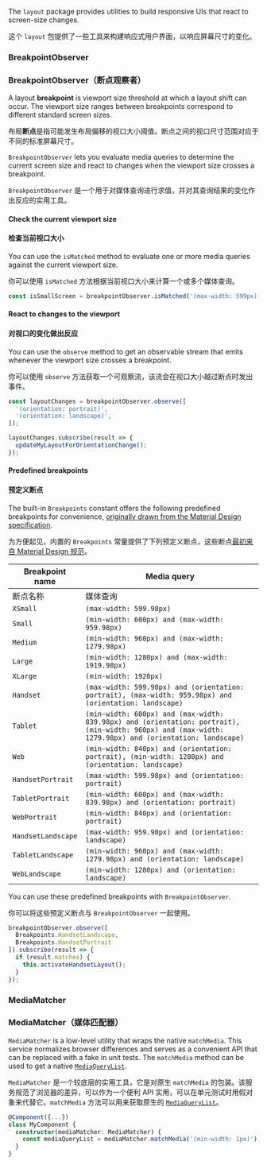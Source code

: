 The `layout` package provides utilities to build responsive UIs that react to screen-size changes. 

这个 `layout` 包提供了一些工具来构建响应式用户界面，以响应屏幕尺寸的变化。

### BreakpointObserver

### BreakpointObserver（断点观察者）

A layout **breakpoint** is viewport size threshold at which a layout shift can occur. The viewport
size ranges between breakpoints correspond to different standard screen sizes. 

布局**断点**是指可能发生布局偏移的视口大小阈值。断点之间的视口尺寸范围对应于不同的标准屏幕尺寸。

`BreakpointObserver` lets you evaluate media queries to determine the current screen size and
react to changes when the viewport size crosses a breakpoint.

`BreakpointObserver` 是一个用于对媒体查询进行求值，并对其查询结果的变化作出反应的实用工具。

<!-- example(breakpoint-observer-overview) -->

#### Check the current viewport size

#### 检查当前视口大小

You can use the `isMatched` method to evaluate one or more media queries against the current
viewport size.

你可以使用 `isMatched` 方法根据当前视口大小来计算一个或多个媒体查询。

```ts
const isSmallScreen = breakpointObserver.isMatched('(max-width: 599px)');
```

#### React to changes to the viewport

#### 对视口的变化做出反应

You can use the `observe` method to get an observable stream that emits whenever the viewport size
crosses a breakpoint.

你可以使用 `observe` 方法获取一个可观察流，该流会在视口大小越过断点时发出事件。

```ts
const layoutChanges = breakpointObserver.observe([
  '(orientation: portrait)',
  '(orientation: landscape)',
]);

layoutChanges.subscribe(result => {
  updateMyLayoutForOrientationChange();
});
```

#### Predefined breakpoints

#### 预定义断点

The built-in `Breakpoints` constant offers the following predefined breakpoints for convenience,
[originally drawn from the Material Design
specification](https://material.io/archive/guidelines/layout/responsive-ui.html).

为方便起见，内置的 `Breakpoints` 常量提供了下列预定义断点，这些断点[最初来自 Material Design 规范](https://material.io/archive/guidelines/layout/responsive-ui.html)。

| Breakpoint name    | Media query                                                                                                                                            |
|--------------------|--------------------------------------------------------------------------------------------------------------------------------------------------------|
| 断点名称               | 媒体查询                                                                                                                                                   |
| `XSmall`           | `(max-width: 599.98px)`                                                                                                                                |
| `Small`            | `(min-width: 600px) and (max-width: 959.98px)`                                                                                                         |
| `Medium`           | `(min-width: 960px) and (max-width: 1279.98px)`                                                                                                        |
| `Large`            | `(min-width: 1280px) and (max-width: 1919.98px)`                                                                                                       |
| `XLarge`           | `(min-width: 1920px)`                                                                                                                                  |
| `Handset`          | `(max-width: 599.98px) and (orientation: portrait), (max-width: 959.98px) and (orientation: landscape)`                                                |
| `Tablet`           | `(min-width: 600px) and (max-width: 839.98px) and (orientation: portrait), (min-width: 960px) and (max-width: 1279.98px) and (orientation: landscape)` |
| `Web`              | `(min-width: 840px) and (orientation: portrait), (min-width: 1280px) and (orientation: landscape)`                                                     |
| `HandsetPortrait`  | `(max-width: 599.98px) and (orientation: portrait)`                                                                                                    |
| `TabletPortrait`   | `(min-width: 600px) and (max-width: 839.98px) and (orientation: portrait)`                                                                             |
| `WebPortrait`      | `(min-width: 840px) and (orientation: portrait)`                                                                                                       |
| `HandsetLandscape` | `(max-width: 959.98px) and (orientation: landscape)`                                                                                                   |
| `TabletLandscape`  | `(min-width: 960px) and (max-width: 1279.98px) and (orientation: landscape)`                                                                           |
| `WebLandscape`     | `(min-width: 1280px) and (orientation: landscape)`                                                                                                     |

You can use these predefined breakpoints with `BreakpointObserver`.

你可以将这些预定义断点与 `BreakpointObserver` 一起使用。

```ts
breakpointObserver.observe([
  Breakpoints.HandsetLandscape,
  Breakpoints.HandsetPortrait
]).subscribe(result => {
  if (result.matches) {
    this.activateHandsetLayout();
  }
});
```

### MediaMatcher

### MediaMatcher（媒体匹配器）

`MediaMatcher` is a low-level utility that wraps the native `matchMedia`. This service
normalizes browser differences and serves as a convenient API that can be replaced with a fake in
unit tests.
The `matchMedia` method can be used to get a native
[`MediaQueryList`](https://developer.mozilla.org/en-US/docs/Web/API/MediaQueryList).

`MediaMatcher` 是一个较底层的实用工具，它是对原生 `matchMedia` 的包装。该服务规范了浏览器的差异，可以作为一个便利 API 实用，可以在单元测试时用假对象来代替它。`matchMedia` 方法可以用来获取原生的 [`MediaQueryList`](https://developer.mozilla.org/en-US/docs/Web/API/MediaQueryList)。

```ts
@Component({...})
class MyComponent {
  constructor(mediaMatcher: MediaMatcher) {
    const mediaQueryList = mediaMatcher.matchMedia('(min-width: 1px)');
  }
}
```
